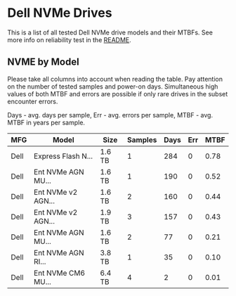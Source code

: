 Dell NVMe Drives
================

This is a list of all tested Dell NVMe drive models and their MTBFs. See more
info on reliability test in the [README](https://github.com/linuxhw/SMART).

NVME by Model
------------

Please take all columns into account when reading the table. Pay attention on the
number of tested samples and power-on days. Simultaneous high values of both MTBF
and errors are possible if only rare drives in the subset encounter errors.

Days - avg. days per sample,
Err  - avg. errors per sample,
MTBF - avg. MTBF in years per sample.

| MFG       | Model              | Size   | Samples | Days  | Err   | MTBF |
|-----------|--------------------|--------|---------|-------|-------|------|
| Dell      | Express Flash N... | 1.6 TB | 1       | 284   | 0     | 0.78   |
| Dell      | Ent NVMe AGN MU... | 1.6 TB | 1       | 190   | 0     | 0.52   |
| Dell      | Ent NVMe v2 AGN... | 1.6 TB | 2       | 160   | 0     | 0.44   |
| Dell      | Ent NVMe v2 AGN... | 1.9 TB | 3       | 157   | 0     | 0.43   |
| Dell      | Ent NVMe AGN MU... | 1.6 TB | 2       | 77    | 0     | 0.21   |
| Dell      | Ent NVMe AGN RI... | 3.8 TB | 1       | 35    | 0     | 0.10   |
| Dell      | Ent NVMe CM6 MU... | 6.4 TB | 4       | 2     | 0     | 0.01   |
